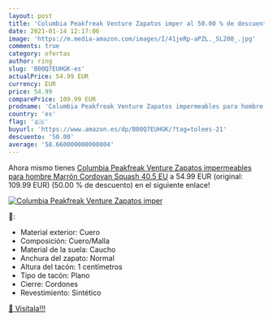 ```yaml
---
layout: post
title: 'Columbia Peakfreak Venture Zapatos imper al 50.00 % de descuento'
date: 2021-01-14 12:17:06
image: 'https://m.media-amazon.com/images/I/41jeRp-aPZL._SL200_.jpg'
comments: true
category: ofertas
author: ring
slug: 'B00Q7EUHGK-es'
actualPrice: 54.99 EUR
currency: EUR
price: 54.99
comparePrice: 109.99 EUR
prodname: 'Columbia Peakfreak Venture Zapatos impermeables para hombre   Marrón Cordovan  Squash   40.5 EU'
country: 'es'
flag: '🇪🇸'
buyurl: 'https://www.amazon.es/dp/B00Q7EUHGK/?tag=tolees-21'
descuento: '50.00'
average: '58.660000000000004'
---
```


Ahora mismo tienes [Columbia Peakfreak Venture Zapatos impermeables para hombre   Marrón Cordovan  Squash   40.5 EU](https://www.amazon.es/dp/B00Q7EUHGK/?tag=tolees-21) a 54.99 EUR (original: 109.99 EUR) (50.00 %  de descuento) en el siguiente enlace!

[![Columbia Peakfreak Venture Zapatos imper](https://m.media-amazon.com/images/I/41jeRp-aPZL._SL200_.jpg)](https://www.amazon.es/dp/B00Q7EUHGK/?tag=tolees-21)

🔎:

- Material exterior: Cuero
- Composición: Cuero/Malla
- Material de la suela: Caucho
- Anchura del zapato: Normal
- Altura del tacón: 1 centímetros
- Tipo de tacón: Plano
- Cierre: Cordones
- Revestimiento: Sintético

[🛒 Visítala!!!](https://www.amazon.es/dp/B00Q7EUHGK/?tag=tolees-21)
